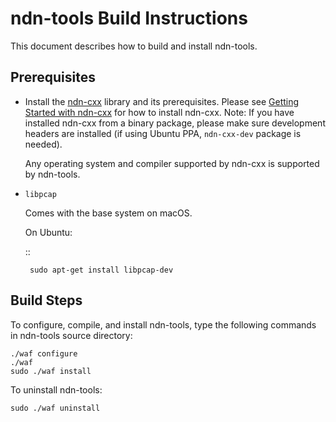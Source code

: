 # ndn-tools Build Instructions

This document describes how to build and install ndn-tools.

## Prerequisites

-  Install the [ndn-cxx](https://named-data.net/doc/ndn-cxx/current/) library and its prerequisites.
   Please see [Getting Started with ndn-cxx](https://named-data.net/doc/ndn-cxx/current/INSTALL.html)
   for how to install ndn-cxx.
   Note: If you have installed ndn-cxx from a binary package, please make sure development headers
   are installed (if using Ubuntu PPA, `ndn-cxx-dev` package is needed).

   Any operating system and compiler supported by ndn-cxx is supported by ndn-tools.

-  ``libpcap``

    Comes with the base system on macOS.

    On Ubuntu:

    ::

        sudo apt-get install libpcap-dev

## Build Steps

To configure, compile, and install ndn-tools, type the following commands
in ndn-tools source directory:

    ./waf configure
    ./waf
    sudo ./waf install

To uninstall ndn-tools:

    sudo ./waf uninstall

